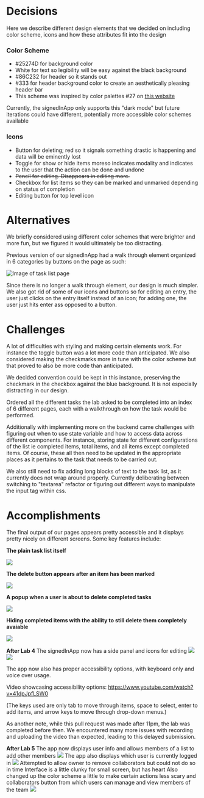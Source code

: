 # Decisions
Here we describe different design elements that we decided on including color scheme,
icons and how these attributes fit into the design

### Color Scheme
+ \#25274D for background color
+ White for text so legibility will be easy against the black background
+ \#86C232 for header so it stands out
+ \#333 for header background color to create an aesthetically pleasing header bar
+ This scheme was inspired by color palettes \#27 on [this website](https://visme.co/blog/website-color-schemes/)

Currently, the signedInApp only supports this "dark mode" but future iterations could have different,
potentially more accessible color schemes available

### Icons
+ Button for deleting; red so it signals something drastic is happening and data will
  be eminently lost
+ Toggle for show or hide items moreso indicates modality and indicates to the user
  that the action can be done and undone
+ ~~Pencil for editing. Disappears in editing more.~~
+ Checkbox for list items so they can be marked and unmarked depending on status of completion
+ Editing button for top level icon


# Alternatives
We briefly considered using different color schemes that were
brighter and more fun, but we figured it would ultimately be too
distracting.

Previous version of our signedInApp had a walk through element organized in 6 categories by
buttons on the page as such:

![Image of task list page](index.png)

Since there is no longer a walk through element, our design is much simpler. We also
got rid of some of our icons and buttons so for editing an entry, the user just clicks
on the entry itself instead of an icon; for adding one, the user just hits enter ass opposed
to a button.

# Challenges
A lot of difficulties with styling and making certain elements work. For
instance the toggle button was a lot more code than anticipated. We
also considered making the checkmarks more in tune with the color scheme
but that proved to also be more code than anticipated.

We decided convention could be kept in this instance, preserving the
checkmark in the checkbox against the blue background. It is not especially distracting in
our design.

Ordered all the different tasks the lab asked to be completed into an index of 6 different pages,
each with a walkthrough on how the task would be performed.

Additionally with implementing more on the backend came challenges with figuring out when
to use state variable and how to access data across different components. For instance,
storing state for different configurations of the list ie completed items, total items, and
all items except completed items. Of course, these all then need to be updated in the appropriate
places as it pertains to the task that needs to be carried out.

We also still need to fix adding long blocks of text to the task list,
as it currently does not wrap around properly. Currently deliberating between
switching to "textarea" refactor or figuring out different ways to manipulate the input
tag within css.


# Accomplishments
The final output of our pages appears pretty accessible and it displays pretty nicely on different screens.
Some key features include:

**The plain task list itself**

![](task_pre_complete.png)

**The delete button appears after an item has been marked**

![](checked_items.png)

**A popup when a user is about to delete completed tasks**

![](pop_up.png)

**Hiding completed items with the ability to still delete them
completely avaiable**

![](toggle_hide_complete.png)

**After Lab 4**
The signedInApp now has a side panel and icons for editing
![](side-panel.png)
![](new-list.png)

The app now also has proper accessibility options, with keyboard only and voice over usage.

Video showcasing accessibility options: https://www.youtube.com/watch?v=41dpJpfLSW0

(The keys used are only tab to move through items, space to select, enter to add items, and arrow keys to move through drop-down menus.)

As another note, while this pull request was made after 11pm, the lab was completed before then. We encountered many more issues with recording and uploading the video than expected, leading to this delayed submission.


**After Lab 5**
The app now displays user info and allows members of a list
to add other members
![](collab-window.png)
The app also displays which user is currently logged in
![](user-info.png)
Attempted to allow owner to remove collaborators but could not do so in time
Interface is a little clunky for small screen, but has heart
Also changed up the color scheme a little to make certain actions less scary and collaborators
button from which users can manage and view members of the team
![](new-list-display.png)
